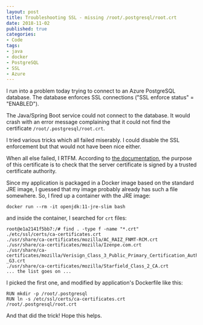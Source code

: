 ```yaml
---
layout: post
title: Troubleshooting SSL - missing /root/.postgresql/root.crt
date: 2018-11-02
published: true
categories:
- Code
tags:
- java
- docker
- PostgreSQL
- SSL
- Azure
---
```


I run into a problem today trying to connect to an Azure PostgreSQL database.
The database enforces SSL connections ("SSL enforce status" = "ENABLED").

The Java/Spring Boot service could not connect to the database. It would crash
with an error message complaining that it could not find the certificate
`/root/.postgresql/root.crt`.

I tried various tricks which all failed miserably. I could disable the SSL
enforcement but that would not have been nice either.

When all else failed, I RTFM. According to [the documentation](https://www.postgresql.org/docs/9.6/static/libpq-ssl.html), the purpose of
this certificate is to check that the server certificate is signed by a trusted
certificate authority.

Since my application is packaged in a Docker image based on the standard JRE
image, I guessed that my image probably already has such a file somewhere. So,
I fired up a container with the JRE image:

```
docker run --rm -it openjdk:11-jre-slim bash
```

and inside the container, I searched for `crt` files:

```
root@e1a2141f5bb7:/# find . -type f -name "*.crt"
./etc/ssl/certs/ca-certificates.crt
./usr/share/ca-certificates/mozilla/AC_RAIZ_FNMT-RCM.crt
./usr/share/ca-certificates/mozilla/Izenpe.com.crt
./usr/share/ca-certificates/mozilla/Verisign_Class_3_Public_Primary_Certification_Authority_-_G3.crt
./usr/share/ca-certificates/mozilla/Starfield_Class_2_CA.crt
... the list goes on ...
```

I picked the first one, and modified by application's Dockerfile like this:

```
RUN mkdir -p /root/.postgresql
RUN ln -s /etc/ssl/certs/ca-certificates.crt /root/.postgresql/root.crt
```

And that did the trick! Hope this helps.
